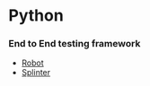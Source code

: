 # Python

### End to End testing framework
- [Robot](http://robotframework.org/)
- [Splinter](http://splinter.readthedocs.io/)
